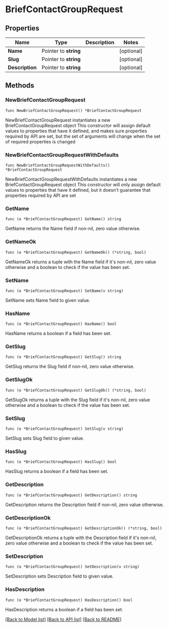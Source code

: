 # BriefContactGroupRequest

## Properties

Name | Type | Description | Notes
------------ | ------------- | ------------- | -------------
**Name** | Pointer to **string** |  | [optional] 
**Slug** | Pointer to **string** |  | [optional] 
**Description** | Pointer to **string** |  | [optional] 

## Methods

### NewBriefContactGroupRequest

`func NewBriefContactGroupRequest() *BriefContactGroupRequest`

NewBriefContactGroupRequest instantiates a new BriefContactGroupRequest object
This constructor will assign default values to properties that have it defined,
and makes sure properties required by API are set, but the set of arguments
will change when the set of required properties is changed

### NewBriefContactGroupRequestWithDefaults

`func NewBriefContactGroupRequestWithDefaults() *BriefContactGroupRequest`

NewBriefContactGroupRequestWithDefaults instantiates a new BriefContactGroupRequest object
This constructor will only assign default values to properties that have it defined,
but it doesn't guarantee that properties required by API are set

### GetName

`func (o *BriefContactGroupRequest) GetName() string`

GetName returns the Name field if non-nil, zero value otherwise.

### GetNameOk

`func (o *BriefContactGroupRequest) GetNameOk() (*string, bool)`

GetNameOk returns a tuple with the Name field if it's non-nil, zero value otherwise
and a boolean to check if the value has been set.

### SetName

`func (o *BriefContactGroupRequest) SetName(v string)`

SetName sets Name field to given value.

### HasName

`func (o *BriefContactGroupRequest) HasName() bool`

HasName returns a boolean if a field has been set.

### GetSlug

`func (o *BriefContactGroupRequest) GetSlug() string`

GetSlug returns the Slug field if non-nil, zero value otherwise.

### GetSlugOk

`func (o *BriefContactGroupRequest) GetSlugOk() (*string, bool)`

GetSlugOk returns a tuple with the Slug field if it's non-nil, zero value otherwise
and a boolean to check if the value has been set.

### SetSlug

`func (o *BriefContactGroupRequest) SetSlug(v string)`

SetSlug sets Slug field to given value.

### HasSlug

`func (o *BriefContactGroupRequest) HasSlug() bool`

HasSlug returns a boolean if a field has been set.

### GetDescription

`func (o *BriefContactGroupRequest) GetDescription() string`

GetDescription returns the Description field if non-nil, zero value otherwise.

### GetDescriptionOk

`func (o *BriefContactGroupRequest) GetDescriptionOk() (*string, bool)`

GetDescriptionOk returns a tuple with the Description field if it's non-nil, zero value otherwise
and a boolean to check if the value has been set.

### SetDescription

`func (o *BriefContactGroupRequest) SetDescription(v string)`

SetDescription sets Description field to given value.

### HasDescription

`func (o *BriefContactGroupRequest) HasDescription() bool`

HasDescription returns a boolean if a field has been set.


[[Back to Model list]](../README.md#documentation-for-models) [[Back to API list]](../README.md#documentation-for-api-endpoints) [[Back to README]](../README.md)


